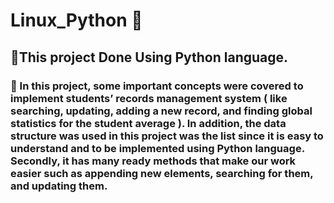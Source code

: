 # Linux_Python 📝
<h2> 📌This project Done Using Python language.</h2> 
<h3> 🌟 In this project, some important concepts were covered to implement students’ records management
system ( like searching, updating, adding a new record, and finding global statistics for the student
average ). In addition, the data structure was used in this project was the list since it is easy to
understand and to be implemented using Python language. Secondly, it has many ready methods
that make our work easier such as appending new elements, searching for them, and updating
them. </h3> 
